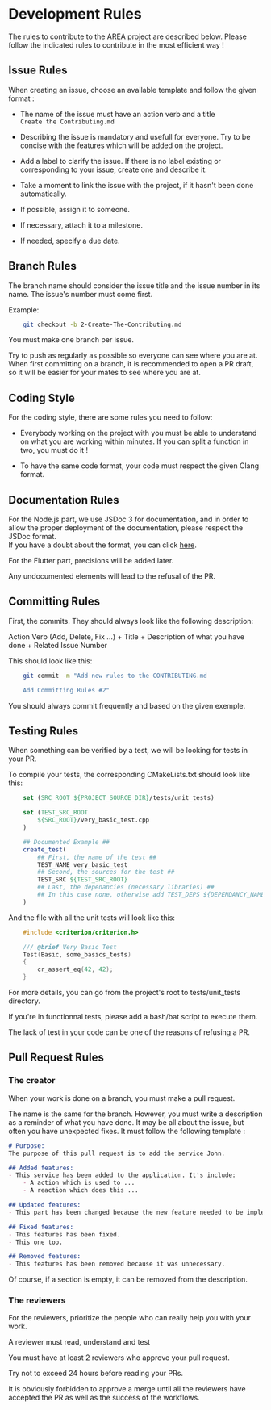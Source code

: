 # Development Rules

The rules to contribute to the AREA project are described below.
Please follow the indicated rules to contribute in the most efficient way !

## Issue Rules

When creating an issue, choose an available template and follow the given format :

* The name of the issue must have an action verb and a title <br>
`Create the Contributing.md`

* Describing the issue is mandatory and usefull for everyone. Try to be concise with the features which will be added on the project.

* Add a label to clarify the issue. If there is no label existing or corresponding to your issue, create one and describe it.

* Take a moment to link the issue with the project, if it hasn't been done automatically.

* If possible, assign it to someone.

* If necessary, attach it to a milestone.

* If needed, specify a due date.

## Branch Rules

The branch name should consider the issue title and the issue number in its name. The issue's number must come first.

Example:

```bash
    git checkout -b 2-Create-The-Contributing.md
```

You must make one branch per issue.

Try to push as regularly as possible so everyone can see where you are at.
When first committing on a branch, it is recommended to open a PR draft, so it will be easier for your mates to see where you are at.

## Coding Style

For the coding style, there are some rules you need to follow:

* Everybody working on the project with you must be able to understand on what you are working within minutes. If you can split a function in two, you must do it !

* To have the same code format, your code must respect the given Clang format.

## Documentation Rules

For the Node.js part, we use JSDoc 3 for documentation, and in order to allow the proper deployment of the documentation, please respect the JSDoc format. <br>
If you have a doubt about the format, you can click [here](https://jsdoc.app/howto-commonjs-modules.html).

For the Flutter part, precisions will be added later.

Any undocumented elements will lead to the refusal of the PR.

## Committing Rules

First, the commits. They should always look like the following description:

Action Verb (Add, Delete, Fix ...) + Title + Description of what you have done + Related Issue Number

This should look like this:

```bash
    git commit -m "Add new rules to the CONTRIBUTING.md

    Add Committing Rules #2"
```

You should always commit frequently and based on the given exemple.

## Testing Rules

When something can be verified by a test, we will be looking for tests in your PR.

To compile your tests, the corresponding CMakeLists.txt should look like this:

```CMake
    set (SRC_ROOT ${PROJECT_SOURCE_DIR}/tests/unit_tests)

    set (TEST_SRC_ROOT
        ${SRC_ROOT}/very_basic_test.cpp
    )

    ## Documented Example ##
    create_test(
        ## First, the name of the test ##
        TEST_NAME very_basic_test
        ## Second, the sources for the test ##
        TEST_SRC ${TEST_SRC_ROOT}
        ## Last, the depenancies (necessary libraries) ##
        ## In this case none, otherwise add TEST_DEPS ${DEPENDANCY_NAME}
    )
```

And the file with all the unit tests will look like this:

``` C++
    #include <criterion/criterion.h>

    /// @brief Very Basic Test
    Test(Basic, some_basics_tests)
    {
        cr_assert_eq(42, 42);
    }
```

For more details, you can go from the project's root to tests/unit_tests directory.

If you're in functionnal tests, please add a bash/bat script to execute them.

The lack of test in your code can be one of the reasons of refusing a PR.

## Pull Request Rules

### The creator

When your work is done on a branch, you must make a pull request.

The name is the same for the branch.
However, you must write a description as a reminder of what you have done.
It may be all about the issue, but often you have unexpected fixes.
It must follow the following template :

```md
# Purpose:
The purpose of this pull request is to add the service John.

## Added features:
- This service has been added to the application. It's include:
    - A action which is used to ...
    - A reaction which does this ...

## Updated features:
- This part has been changed because the new feature needed to be implemented this way.

## Fixed features:
- This features has been fixed.
- This one too.

## Removed features:
- This features has been removed because it was unnecessary.
```

Of course, if a section is empty, it can be removed from the description.

### The reviewers

For the reviewers, prioritize the people who can really help you with your work.

A reviewer must read, understand and test

You must have at least 2 reviewers who approve your pull request.

Try not to exceed 24 hours before reading your PRs.

It is obviously forbidden to approve a merge until all the reviewers have accepted the PR as well as the success of the workflows.
